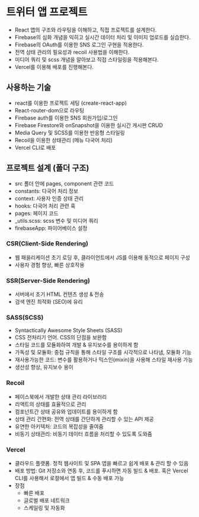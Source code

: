 # 트위터 앱 프로젝트

- React 앱의 구조와 라우팅을 이해하고, 직접 프로젝트를 설계한다.
- Firebase의 심화 개념을 익히고 실시간 데이터 처리 및 이미지 업로드를 실습한다.
- Firebase의 OAuth를 이용한 SNS 로그인 구현을 적용한다.
- 전역 상태 관리의 필요성과 recoil 사용법을 이해한다.
- 미디어 쿼리 및 scss 개념을 알아보고 직접 스타일링을 적용해본다.
- Vercel를 이용해 배포를 진행해본다.

## 사용하는 기술

- react를 이용한 프로젝트 세팅 (create-react-app)
- React-router-dom으로 라우팅
- Firebase auth를 이용한 SNS 회원가입/로그인
- Firebase Firestore와 onSnapshot을 이용한 실시간 게시판 CRUD
- Media Query 및 SCSS를 이용한 반응형 스타일링
- Recoil을 이용한 상태관리 (메뉴 다국어 처리)
- Vercel CLI로 배포

## 프로젝트 설계 (폴더 구조)

- src 폴더 안에 pages, component 관련 코드
- constants: 다국어 처리 정보
- context: 사용자 인증 상태 관리
- hooks: 다국어 처리 관련 훅
- pages: 페이지 코드
- \_utils.scss: scss 변수 및 미디어 쿼리
- firebaseApp: 파이어베이스 설정

### CSR(Client-Side Rendering)

- 웹 패을리케이션 초기 로딩 후, 클라이언트에서 JS를 이용해 동적으로 페이지 구성
- 사용자 경험 향상, 빠른 상호작용

### SSR(Server-Side Rendering)

- 서버에서 초기 HTML 컨텐츠 생성 & 전송
- 검색 엔진 최적화 (SEO)에 유리

### SASS(SCSS)

- Syntactically Awesome Style Sheets (SASS)
- CSS 전처리기 언어. CSS의 단점을 보완함
- 스타일 코드를 모듈화하여 개발 & 유지보수를 용이하게 함
- 가독성 및 모듈화: 중첩 규칙을 통해 스타일 구조를 시각적으로 나타냄, 모듈화 기능
- 재사용가능한 코드: 변수를 활용하거나 믹스인(mixin)을 사용해 스타일 재사용 가능
- 생산성 향상, 유지보수 용이

### Recoil

- 페이스북에서 개발한 상태 관리 라이브러리
- 리액트의 상태를 효율적으로 관리
- 컴포넌트간 상태 공유와 업데이트를 용이하게 함
- 상태 관리 간편화: 전역 상태를 간단하게 관리할 수 있는 API 제공
- 유연한 아키텍처: 코드의 복잡성을 줄여줌
- 비동기 상태관리: 비동기 데이터 흐름을 처리할 수 있도록 도와줌

### Vercel

- 클라우드 플랫폼. 정적 웹사이트 및 SPA 앱을 빠르고 쉽게 배포 & 관리 할 수 있음
- 배포 방법: Git 저장소와 연동 후, 코드를 푸시하면 자동 빌드 & 배포. 혹은 Vercel CLI를 사용해서 로컬에서 앱 빌드 & 수동 배포 가능
- 장점
  - 빠른 배포
  - 글로벌 배포 네트워크
  - 스케일링 및 자동화
